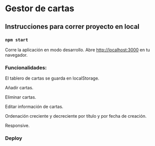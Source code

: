# Gestor de cartas

## Instrucciones para correr proyecto en local

### `npm start`

Corre la aplicación en modo desarrollo. Abre [http://localhost:3000](http://localhost:3000) en tu
navegador.

### Funcionalidades:

El tablero de cartas se guarda en localStorage.

Añadir cartas.

Eliminar cartas.

Editar información de cartas.

Ordenación creciente y decreciente por título y por fecha de creación.

Responsive.

### Deploy
